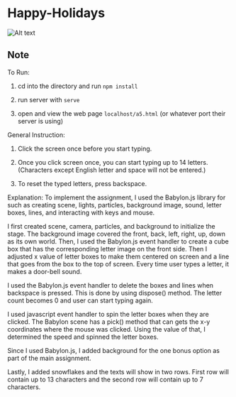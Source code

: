 # Happy-Holidays

![Alt text](/screenshots/01.png?raw=true "First screen")

## Note

To Run:
1. cd into the directory and run ```npm install```

2. run server with ```serve```

3. open and view the web page ```localhost/a5.html``` (or whatever port their server is using)


General Instruction:
1. Click the screen once before you start typing.

2. Once you click screen once, you can start typing up to 14 letters. (Characters except English letter and space will not be entered.)

3. To reset the typed letters, press backspace.


Explanation:
To implement the assignment, I used the Babylon.js library for such as creating scene, lights, particles, background image, sound, letter boxes, lines, and interacting with keys and mouse.

I first created scene, camera, particles, and background to initialize the stage. The background image covered the front, back, left, right, up, down as its own world. Then, I used the Babylon.js event handler to create a cube box that has the corresponding letter image on the front side. Then I adjusted x value of letter boxes to make them centered on screen and a line that goes from the box to the top of screen. Every time user types a letter, it makes a door-bell sound.

I used the Babylon.js event handler to delete the boxes and lines when backspace is pressed. This is done by using dispose() method. The letter count becomes 0 and user can start typing again.

I used javascript event handler to spin the letter boxes when they are clicked. The Babylon scene has a pick() method that can gets the x-y coordinates where the mouse was clicked. Using the value of that, I determined the speed and spinned the letter boxes.

Since I used Babylon.js, I added background for the one bonus option as part of the main assignment.

Lastly, I added snowflakes and the texts will show in two rows. First row will contain up to 13 characters and the second row will contain up to 7 characters.
